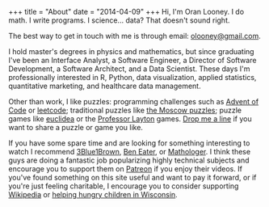 +++
title = "About"
date = "2014-04-09"
+++
Hi, I'm Oran Looney. I do math. I write programs. I science... data? That doesn't sound right.

The best way to get in touch with me is through email: <a href="mailto:olooney@gmail.com">olooney@gmail.com</a>.

I hold master's degrees in physics and mathematics, but since graduating
I've been an Interface Analyst, a Software Engineer, a Director of
Software Development, a Software Architect, and a Data Scientist. These days
I'm professionally interested in R, Python, data visualization, applied
statistics, quantitative marketing, and healthcare data management.

Other than work, I like puzzles: programming challenges such as [Advent of
Code][1] or [leetcode][2]; traditional puzzles like [the Moscow puzzles][3];
puzzle games like [euclidea][4] or the [Professor Layton][5] games.  <a
href="mailto:olooney@gmail.com">Drop me a line</a> if you want to share a
puzzle or game you like.

If you have some spare time and are looking for something interesting to watch
I recommend [3Blue1Brown][6], [Ben Eater][7], or [Mathologer][10]. I think
these guys are doing a fantastic job popularizing highly technical subjects and
encourage you to support them on [Patreon][11] if you enjoy their videos. If
you've found something on this site useful and want to pay it forward, or if
you're just feeling charitable, I encourage you to consider supporting
[Wikipedia][8] or [helping hungry children in Wisconsin][9].



[1]: https://adventofcode.com/
[2]: https://leetcode.com/
[3]: https://www.amazon.com/Moscow-Puzzles-Mathematical-Recreations-Recreational/dp/0486270785/
[4]: https://www.euclidea.xyz/
[5]: https://en.wikipedia.org/wiki/Professor_Layton 
[6]: https://www.youtube.com/channel/UCYO_jab_esuFRV4b17AJtAw
[7]: https://www.youtube.com/user/eaterbc
[8]: https://donate.wikimedia.org/
[9]: https://www.charitynavigator.org/index.cfm?bay=search.summary&orgid=8121
[10]: https://www.youtube.com/channel/UC1_uAIS3r8Vu6JjXWvastJg
[11]: https://www.patreon.com/home
